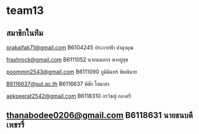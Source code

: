 # <h1>team13</h1>
สมาชิกในทีม
------------------------------

prakaifak71@gmail.com
B6104245 ประกายฟ้า คำมุงคุณ

frashrock@gmail.com
B6111052 นายนนทกร พาอยู่สุข

poommin2543@gmail.com
B6111090 ภูมิมินทร์ พินพิมาย

B6116637@sut.ac.th
B6116637 พิชัย โสมาสา

aekpeerat2542@gmail.com
B6118310 กรวิชญ์ กองศรี

thanabodee0206@gmail.com
B6118631 นายธนบดี เพชรรี่
-------------------------------
